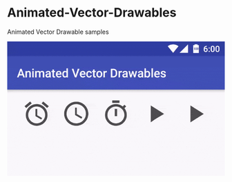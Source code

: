 # Animated-Vector-Drawables
Animated Vector Drawable samples

![Snapshot](https://raw.githubusercontent.com/ANPez/Animated-Vector-Drawables/master/snapshot.gif)
